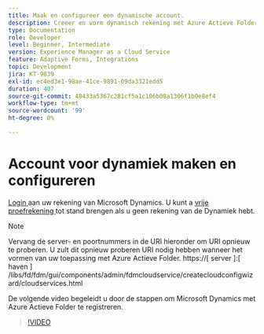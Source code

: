 ```yaml
---
title: Maak en configureer een dynamische account.
description: Creeer en vorm dynamisch rekening met Azure Actieve Folder
type: Documentation
role: Developer
level: Beginner, Intermediate
version: Experience Manager as a Cloud Service
feature: Adaptive Forms, Integrations
topic: Development
jira: KT-9839
exl-id: ec4ed3e1-98ae-41ce-9891-09da3321edd5
duration: 407
source-git-commit: 48433a5367c281cf5a1c106b08a1306f1b0e8ef4
workflow-type: tm+mt
source-wordcount: '99'
ht-degree: 0%

---
```


# Account voor dynamiek maken en configureren

[ Login ](https://dynamics.microsoft.com/en-us/) aan uw rekening van Microsoft Dynamics. U kunt a [ vrije proefrekening ](https://dynamics.microsoft.com/en-us/dynamics-365-free-trial/) tot stand brengen als u geen rekening van de Dynamiek hebt.

>[!NOTE]
>Vervang de server- en poortnummers in de URI hieronder om URI opnieuw te proberen. U zult dit opnieuw proberen URI nodig hebben wanneer het vormen van uw toepassing met Azure Actieve Folder.
>https://[ server ]:[ haven ] /libs/fd/fdm/gui/components/admin/fdmcloudservice/createcloudconfigwizard/cloudservices.html

De volgende video begeleidt u door de stappen om Microsoft Dynamics met Azure Actieve Folder te registreren.

>[!VIDEO](https://video.tv.adobe.com/v/340743?quality=12&learn=on)
